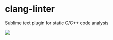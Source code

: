 # clang-linter
Sublime text plugin for static C/C++ code analysis

![](https://habrastorage.org/files/98c/a94/ae4/98ca94ae4f8a41918c452c2dce65a96c.png)
